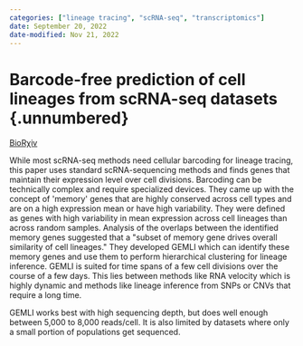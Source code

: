 ```yaml
---
categories: ["lineage tracing", "scRNA-seq", "transcriptomics"]
date: September 20, 2022
date-modified: Nov 21, 2022
---
```


# Barcode-free prediction of cell lineages from scRNA-seq datasets {.unnumbered}

[BioRχiv](https://www.biorxiv.org/content/10.1101/2022.09.20.508646v1.full)

While most scRNA-seq methods need cellular barcoding for lineage tracing, this
paper uses standard scRNA-sequencing methods and finds genes that maintain their
expression level over cell divisions. Barcoding can be technically complex and
require specialized devices. They came up with the concept of 'memory' genes
that are highly conserved across cell types and are on a high expression mean or
have high variability. They were defined as genes with high variability in mean
expression across cell lineages than across random samples. Analysis of the
overlaps between the identified memory genes suggested that a "subset of memory
gene drives overall similarity of cell lineages." They developed GEMLI which can
identify these memory genes and use them to perform hierarchical clustering for
lineage inference. GEMLI is suited for time spans of a few cell divisions over
the course of a few days. This lies between methods like RNA velocity which is
highly dynamic and methods like lineage inference from SNPs or CNVs that require
a long time.

GEMLI works best with high sequencing depth, but does well enough between 5,000
to 8,000 reads/cell. It is also limited by datasets where only a small portion
of populations get sequenced.
